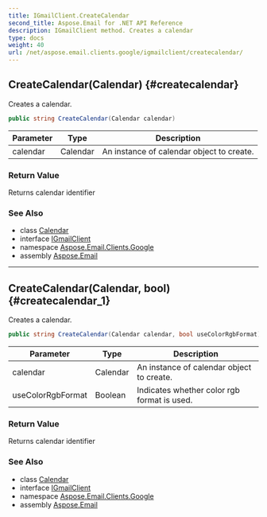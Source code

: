 ```yaml
---
title: IGmailClient.CreateCalendar
second_title: Aspose.Email for .NET API Reference
description: IGmailClient method. Creates a calendar
type: docs
weight: 40
url: /net/aspose.email.clients.google/igmailclient/createcalendar/
---
```

## CreateCalendar(Calendar) {#createcalendar}

Creates a calendar.

```csharp
public string CreateCalendar(Calendar calendar)
```

| Parameter | Type | Description |
| --- | --- | --- |
| calendar | Calendar | An instance of calendar object to create. |

### Return Value

Returns calendar identifier

### See Also

* class [Calendar](../../calendar/)
* interface [IGmailClient](../)
* namespace [Aspose.Email.Clients.Google](../../igmailclient/)
* assembly [Aspose.Email](../../../)

---

## CreateCalendar(Calendar, bool) {#createcalendar_1}

Creates a calendar.

```csharp
public string CreateCalendar(Calendar calendar, bool useColorRgbFormat)
```

| Parameter | Type | Description |
| --- | --- | --- |
| calendar | Calendar | An instance of calendar object to create. |
| useColorRgbFormat | Boolean | Indicates whether color rgb format is used. |

### Return Value

Returns calendar identifier

### See Also

* class [Calendar](../../calendar/)
* interface [IGmailClient](../)
* namespace [Aspose.Email.Clients.Google](../../igmailclient/)
* assembly [Aspose.Email](../../../)


